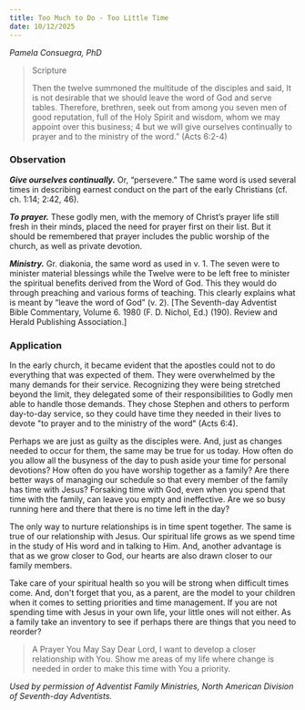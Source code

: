 ```yaml
---
title: Too Much to Do - Too Little Time
date: 10/12/2025
---
```


_Pamela Consuegra, PhD_

> <p>Scripture</p>
> Then the twelve summoned the multitude of the disciples and said, It is not desirable that we should leave the word of God and serve tables. Therefore, brethren, seek out from among you seven men of good reputation, full of the Holy Spirit and wisdom, whom we may appoint over this business; 4 but we will give ourselves continually to prayer and to the ministry of the word.” (Acts 6:2-4)

### Observation

_**Give ourselves continually.**_ Or, “persevere.” The same word is used several times in describing earnest conduct on the part of the early Christians (cf. ch. 1:14; 2:42, 46).

_**To prayer.**_ These godly men, with the memory of Christ’s prayer life still fresh in their minds, placed the need for prayer first on their list. But it should be remembered that prayer includes the public worship of the church, as well as private devotion.

_**Ministry.**_ Gr. diakonia, the same word as used in v. 1. The seven were to minister material blessings while the Twelve were to be left free to minister the spiritual benefits derived from the Word of God. This they would do through preaching and various forms of teaching. This clearly explains what is meant by “leave the word of God” (v. 2). [The Seventh-day Adventist Bible Commentary, Volume 6. 1980 (F. D. Nichol, Ed.) (190). Review and Herald Publishing Association.]

### Application

In the early church, it became evident that the apostles could not to do everything that was expected of them. They were overwhelmed by the many demands for their service. Recognizing they were being stretched beyond the limit, they delegated some of their responsibilities to Godly men able to handle those demands. They chose Stephen and others to perform day-to-day service, so they could have time they needed in their lives to devote "to prayer and to the ministry of the word" (Acts 6:4).

Perhaps we are just as guilty as the disciples were. And, just as changes needed to occur for them, the same may be true for us today. How often do you allow all the busyness of the day to push aside your time for personal devotions? How often do you have worship together as a family? Are there better ways of managing our schedule so that every member of the family has time with Jesus? Forsaking time with God, even when you spend that time with the family, can leave you empty and ineffective. Are we so busy running here and there that there is no time left in the day?

The only way to nurture relationships is in time spent together. The same is true of our relationship with Jesus. Our spiritual life grows as we spend time in the study of His word and in talking to Him. And, another advantage is that as we grow closer to God, our hearts are also drawn closer to our family members.

Take care of your spiritual health so you will be strong when difficult times come. And, don't forget that you, as a parent, are the model to your children when it comes to setting priorities and time management. If you are not spending time with Jesus in your own life, your little ones will not either. As a family take an inventory to see if perhaps there are things that you need to reorder?

> <callout>A Prayer You May Say</callout>
> Dear Lord, I want to develop a closer relationship with You. Show me areas of my life where change is needed in order to make this time with You a priority.

_Used by permission of Adventist Family Ministries, North American Division of Seventh-day Adventists._